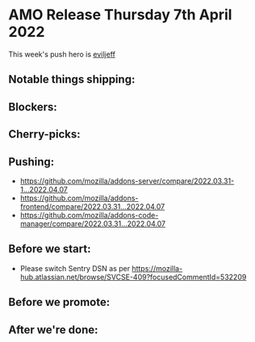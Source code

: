 # AMO Release Thursday 7th April 2022

This week's push hero is [eviljeff](https://github.com/eviljeff)

## Notable things shipping:

## Blockers:

## Cherry-picks:

## Pushing:

- https://github.com/mozilla/addons-server/compare/2022.03.31-1...2022.04.07
- https://github.com/mozilla/addons-frontend/compare/2022.03.31...2022.04.07
- https://github.com/mozilla/addons-code-manager/compare/2022.03.31...2022.04.07

## Before we start:
- Please switch Sentry DSN as per https://mozilla-hub.atlassian.net/browse/SVCSE-409?focusedCommentId=532209

## Before we promote:

## After we're done:
